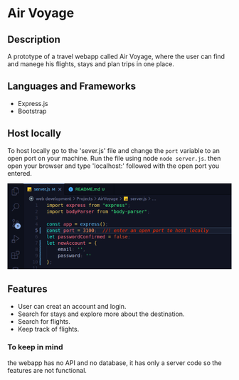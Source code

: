 # Air Voyage

## Description
A prototype of a travel webapp called Air Voyage, where the user can find and manege his flights, stays and plan trips in one place.

## Languages and Frameworks
+ Express.js
+ Bootstrap

## Host locally
To host locally go to the 'sever.js' file and change the `port` variable to an open port on your machine. Run the file using node `node server.js`. then open your browser and type 'localhost:' followed with the open port you entered.

![Screenshot of code showing where to enter the open port.](./public/resources/localhost-img.png)

## Features
+ User can creat an account and login.
+ Search for stays and explore more about the destination.
+ Search for flights.
+ Keep track of flights.

### To keep in mind
the webapp has no API and no database, it has only a server code so the features are not functional.